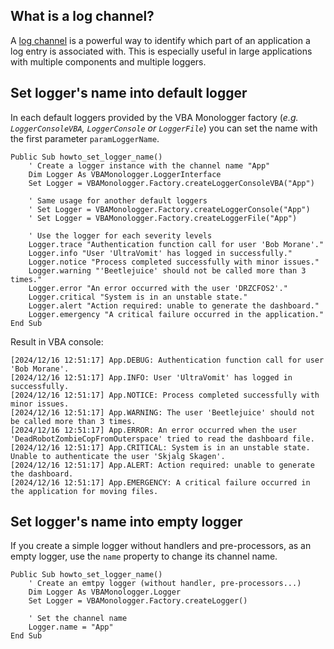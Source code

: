 ## What is a log channel?

A [log channel](./introduction.html#identifying-a-logger-with-a-channel) is a powerful way to identify which part of an application a log entry is associated with. This is especially useful in large applications with multiple components and multiple loggers.


## Set logger's name into default logger

In each default loggers provided by the VBA Monologger factory (*e.g. `LoggerConsoleVBA`, `LoggerConsole` or `LoggerFile`*) you can set the name with the first parameter `paramLoggerName`.

```vbscript
Public Sub howto_set_logger_name()
    ' Create a logger instance with the channel name "App"
    Dim Logger As VBAMonologger.LoggerInterface
    Set Logger = VBAMonologger.Factory.createLoggerConsoleVBA("App")
    
    ' Same usage for another default loggers
    ' Set Logger = VBAMonologger.Factory.createLoggerConsole("App")
    ' Set Logger = VBAMonologger.Factory.createLoggerFile("App")  
 
    ' Use the logger for each severity levels
    Logger.trace "Authentication function call for user 'Bob Morane'." 
    Logger.info "User 'UltraVomit' has logged in successfully."
    Logger.notice "Process completed successfully with minor issues."
    Logger.warning "'Beetlejuice' should not be called more than 3 times."
    Logger.error "An error occurred with the user 'DRZCFOS2'."
    Logger.critical "System is in an unstable state."
    Logger.alert "Action required: unable to generate the dashboard."
    Logger.emergency "A critical failure occurred in the application."
End Sub
```

Result in VBA console:

```
[2024/12/16 12:51:17] App.DEBUG: Authentication function call for user 'Bob Morane'.
[2024/12/16 12:51:17] App.INFO: User 'UltraVomit' has logged in successfully.
[2024/12/16 12:51:17] App.NOTICE: Process completed successfully with minor issues.
[2024/12/16 12:51:17] App.WARNING: The user 'Beetlejuice' should not be called more than 3 times.
[2024/12/16 12:51:17] App.ERROR: An error occurred when the user 'DeadRobotZombieCopFromOuterspace' tried to read the dashboard file.
[2024/12/16 12:51:17] App.CRITICAL: System is in an unstable state. Unable to authenticate the user 'Skjalg Skagen'.
[2024/12/16 12:51:17] App.ALERT: Action required: unable to generate the dashboard.
[2024/12/16 12:51:17] App.EMERGENCY: A critical failure occurred in the application for moving files.
```


## Set logger's name into empty logger

If you create a simple logger without handlers and pre-processors, as an empty logger, use the `name` property to change its channel name.

```vbscript
Public Sub howto_set_logger_name()
    ' Create an emtpy logger (without handler, pre-processors...)
    Dim Logger As VBAMonologger.Logger
    Set Logger = VBAMonologger.Factory.createLogger()
    
    ' Set the channel name
    Logger.name = "App"
End Sub
```



